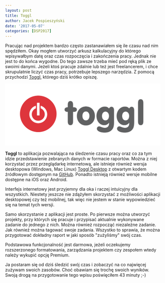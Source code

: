 ```yaml
---
layout: post
title: Toggl
author: Jacek Pospieszyński
date: '2017-05-07'
categories: [DSP2017]
---
```

Pracując nad projektem bardzo często zastanawiałem się ile czasu nad nim spędziłem. Okay mogłem utworzyć arkusz kalkulacyjny do którego wpisywałbym datę oraz czas rozpoczęcia i zakończenia pracy. Jednak nie jest to do końca wygodne. Do tego zawsze trzeba mieć pod ręką plik ze swoimi danymi. Jeżeli ktoś pracuje zdalnie lub też jest freelancerem, i chce skrupulatnie liczyć czas pracy, potrzebuje lepszego narzędzia. Z pomocą przychodzi [Toggl](https://toggl.com), którego dziś krótko opiszę.

![Toggl](/assets/2017-05-07-toggl/toggl-logo.png "Toggl")
<!--more-->

**Toggl** to aplikacja pozwalająca na śledzenie czasu pracy oraz co za tym idzie przedstawienie zebranych danych w formacie raportów. Można z niej korzystać przez przeglądarkę internetową, ale istnieje również wersja desktopowa (Windows, Mac Linux) [Toggl Desktop](https://support.toggl.com/toggl-on-my-desktop/) z otwartym kodem źródłowym dostępnym na [GitHub](https://github.com/toggl/toggldesktop). Ponadto istnieją również wersje mobilne dostępne na iOS oraz Android.

Interfejs internetowy jest przyjemny dla oka i raczej intuicyjny dla wszystkich. Niestety jeszcze nie zdążyłem skorzystać z możliwości aplikacji desktopowej czy też mobilnej, tak więc nie jestem w stanie wypowiedzieć się na temat tych wersji.

Samo skorzystanie z aplikacji jest proste. Po pierwsze można utworzyć projekty, przy których się pracuje i przypisać aktualnie wykonywane zadanie do jednego z nich. Można również rozpocząć niezależne zadanie. Jak również można tagować swoje zadania. Wszystko to sprawia, że można przygotować dokładny raport w jaki sposób "zużyliśmy" swój czas.

Podstawowa funkcjonalność jest darmowa, jeżeli oczekujemy rozszerzonego formatowania, zarządzania projektem czy zespołem wtedy należy wykupić opcję Premium.

Ja postaram się od dziś śledzić swój czas i zobaczyć na co najwięcej zużywam swoich zasobów. Choć obawiam się trochę swoich wyników. Swoją drogą na przygotowanie tego wpisu poświęciłem 43 minuty ;-)